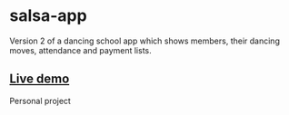 # salsa-app

Version 2 of a dancing school app which shows members, their dancing moves, attendance and payment lists.

## [Live demo](https://alexgooner12-salsa-app.glitch.me/new-member-page.html)

Personal project
